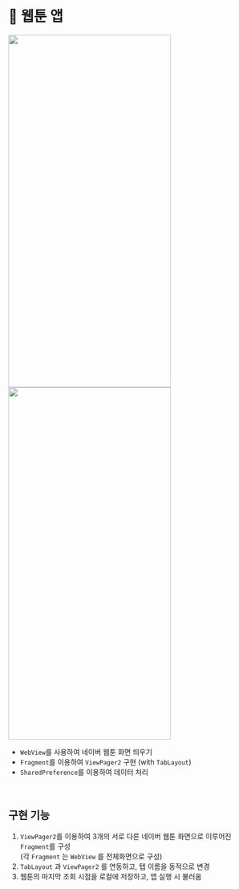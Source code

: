 # 🎨 웹툰 앱
<img src="https://user-images.githubusercontent.com/79048895/223631176-2c079b84-65f2-4e3a-94f5-17c73f92be51.png" width="324" height="702" />  <img src="https://user-images.githubusercontent.com/79048895/223631354-01f18e5d-c7af-41ad-90d7-accbad87046b.png" width="324" height="702" />  

- `WebView`를 사용하여 네이버 웹툰 화면 띄우기
- `Fragment`를 이용하여 `ViewPager2` 구현 (with `TabLayout`)
- `SharedPreference`를 이용하여 데이터 처리
<br>

## 구현 기능
1. `ViewPager2`를 이용하여 3개의 서로 다른 네이버 웹툰 화면으로 이루어진 `Fragment`를 구성  
  (각 `Fragment` 는 `WebView` 를 전체화면으로 구성)
2. `TabLayout` 과 `ViewPager2` 를 연동하고, 탭 이름을 동적으로 변경
3. 웹툰의 마지막 조회 시점을 로컬에 저장하고, 앱 실행 시 불러옴
<br> 
